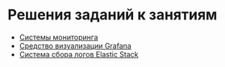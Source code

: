 # Решения заданий к занятиям
- [Системы мониторинга](10-monitoring-02-systems/README.md)
- [Средство визуализации Grafana](10-monitoring-03-grafana/README.md)
- [Система сбора логов Elastic Stack](10-monitoring-04-elk/README.md)